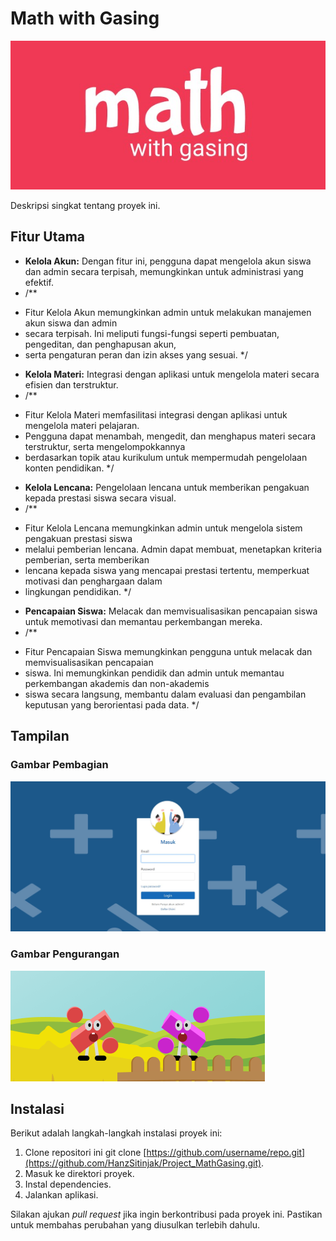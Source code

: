 # Math with Gasing
![Logo Aplikasi](public/images/logoapk.jpg)

Deskripsi singkat tentang proyek ini.

## Fitur Utama

- **Kelola Akun:** Dengan fitur ini, pengguna dapat mengelola akun siswa dan admin secara terpisah, memungkinkan untuk administrasi yang efektif.
- /**
 * Fitur Kelola Akun memungkinkan admin untuk melakukan manajemen akun siswa dan admin
 * secara terpisah. Ini meliputi fungsi-fungsi seperti pembuatan, pengeditan, dan penghapusan akun,
 * serta pengaturan peran dan izin akses yang sesuai.
 */
  
- **Kelola Materi:** Integrasi dengan aplikasi untuk mengelola materi secara efisien dan terstruktur.
- /**
 * Fitur Kelola Materi memfasilitasi integrasi dengan aplikasi untuk mengelola materi pelajaran.
 * Pengguna dapat menambah, mengedit, dan menghapus materi secara terstruktur, serta mengelompokkannya
 * berdasarkan topik atau kurikulum untuk mempermudah pengelolaan konten pendidikan.
 */


- **Kelola Lencana:** Pengelolaan lencana untuk memberikan pengakuan kepada prestasi siswa secara visual.
- /**
 * Fitur Kelola Lencana memungkinkan admin untuk mengelola sistem pengakuan prestasi siswa
 * melalui pemberian lencana. Admin dapat membuat, menetapkan kriteria pemberian, serta memberikan
 * lencana kepada siswa yang mencapai prestasi tertentu, memperkuat motivasi dan penghargaan dalam
 * lingkungan pendidikan.
 */


- **Pencapaian Siswa:** Melacak dan memvisualisasikan pencapaian siswa untuk memotivasi dan memantau perkembangan mereka.
- /**
 * Fitur Pencapaian Siswa memungkinkan pengguna untuk melacak dan memvisualisasikan pencapaian
 * siswa. Ini memungkinkan pendidik dan admin untuk memantau perkembangan akademis dan non-akademis
 * siswa secara langsung, membantu dalam evaluasi dan pengambilan keputusan yang berorientasi pada data.
 */

## Tampilan

### Gambar Pembagian
![Logo Aplikasi](public/images/loginPage.jpg)

### Gambar Pengurangan
![Logo Aplikasi](public/images/pembagian_card_backrgound.png)

## Instalasi

Berikut adalah langkah-langkah instalasi proyek ini:

1. Clone repositori ini git clone [https://github.com/username/repo.git](https://github.com/HanzSitinjak/Project_MathGasing.git).
2. Masuk ke direktori proyek.
3. Instal dependencies.
4. Jalankan aplikasi.

Silakan ajukan *pull request* jika ingin berkontribusi pada proyek ini. Pastikan untuk membahas perubahan yang diusulkan terlebih dahulu.
